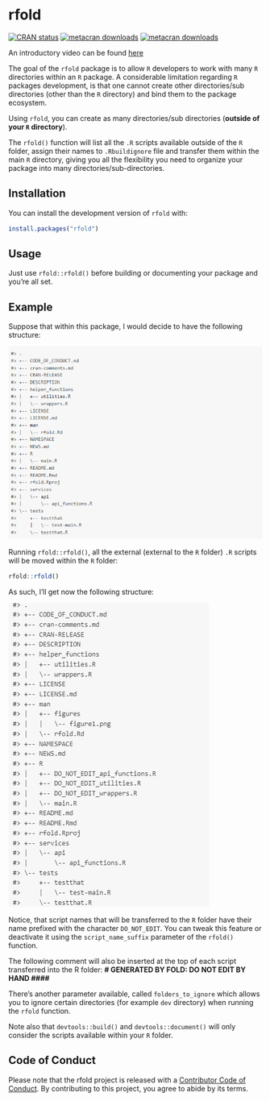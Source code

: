 
<!-- README.md is generated from README.Rmd. Please edit that file -->

# rfold

<!-- badges: start -->
[![CRAN status](https://www.r-pkg.org/badges/version/rfold)](https://CRAN.R-project.org/package=rfold)
[![metacran
downloads](https://cranlogs.r-pkg.org/badges/rfold)](https://cran.r-project.org/package=rfold)
[![metacran
downloads](https://cranlogs.r-pkg.org/badges/grand-total/rfold)](https://cran.r-project.org/package=rfold)
<!-- badges: end -->

An introductory video can be found [here](https://www.youtube.com/watch?v=q-GT7q0v_YA&ab_channel=RforPROD)

The goal of the `rfold` package is to allow `R` developers to work with
many `R` directories within an `R` package. A considerable limitation
regarding `R` packages development, is that one cannot create other
directories/sub directories (other than the `R` directory) and bind them
to the package ecosystem.

Using `rfold`, you can create as many directories/sub directories
(**outside of your `R` directory**).

The `rfold()` function will list all the `.R` scripts available outside
of the `R` folder, assign their names to `.Rbuildignore` file and
transfer them within the main `R` directory, giving you all the
flexibility you need to organize your package into many
directories/sub-directories.

## Installation

You can install the development version of `rfold` with:

``` r
install.packages("rfold")
```

## Usage

Just use `rfold::rfold()` before building or documenting your package
and you’re all set.

## Example

Suppose that within this package, I would decide to have the following
structure:

![](man/figures/figure1.png)

Running `rfold::rfold()`, all the external (external to the `R` folder)
`.R` scripts will be moved within the `R` folder:

``` r
rfold::rfold()
```

As such, I’ll get now the following structure:

![](man/figures/figure2.png)

Notice, that script names that will be transferred to the `R` folder
have their name prefixed with the character `DO_NOT_EDIT`. You can tweak
this feature or deactivate it using the `script_name_suffix` parameter
of the `rfold()` function.

The following comment will also be inserted at the top of each script
transferred into the R folder: **\# GENERATED BY FOLD: DO NOT EDIT BY
HAND \####**

There’s another parameter available, called `folders_to_ignore` which
allows you to ignore certain directories (for example `dev` directory)
when running the `rfold` function.

Note also that `devtools::build()` and `devtools::document()` will only
consider the scripts available within your `R` folder.

## Code of Conduct

Please note that the rfold project is released with a [Contributor Code
of
Conduct](https://contributor-covenant.org/version/2/0/CODE_OF_CONDUCT.html).
By contributing to this project, you agree to abide by its terms.

